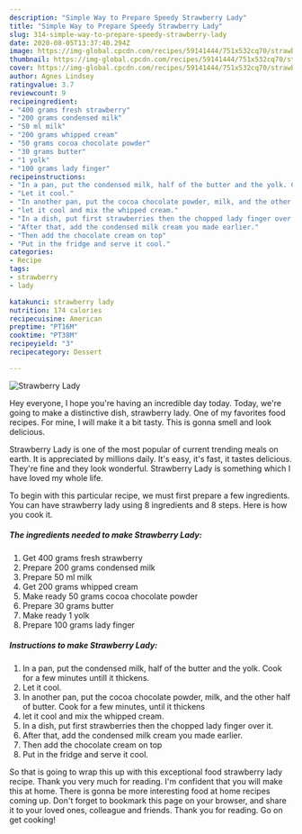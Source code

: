 ```yaml
---
description: "Simple Way to Prepare Speedy Strawberry Lady"
title: "Simple Way to Prepare Speedy Strawberry Lady"
slug: 314-simple-way-to-prepare-speedy-strawberry-lady
date: 2020-08-05T13:37:40.294Z
image: https://img-global.cpcdn.com/recipes/59141444/751x532cq70/strawberry-lady-recipe-main-photo.jpg
thumbnail: https://img-global.cpcdn.com/recipes/59141444/751x532cq70/strawberry-lady-recipe-main-photo.jpg
cover: https://img-global.cpcdn.com/recipes/59141444/751x532cq70/strawberry-lady-recipe-main-photo.jpg
author: Agnes Lindsey
ratingvalue: 3.7
reviewcount: 9
recipeingredient:
- "400 grams fresh strawberry"
- "200 grams condensed milk"
- "50 ml milk"
- "200 grams whipped cream"
- "50 grams cocoa chocolate powder"
- "30 grams butter"
- "1 yolk"
- "100 grams lady finger"
recipeinstructions:
- "In a pan, put the condensed milk, half of the butter and the yolk. Cook for a few minutes untill it thickens."
- "Let it cool."
- "In another pan, put the cocoa chocolate powder, milk, and the other half of  butter. Cook for a few minutes, until it thickens"
- "let it cool and mix the whipped cream."
- "In a dish, put first strawberries then the chopped lady finger over it."
- "After that, add the condensed milk cream you made earlier."
- "Then add the chocolate cream on top"
- "Put in the fridge and serve it cool."
categories:
- Recipe
tags:
- strawberry
- lady

katakunci: strawberry lady 
nutrition: 174 calories
recipecuisine: American
preptime: "PT16M"
cooktime: "PT38M"
recipeyield: "3"
recipecategory: Dessert

---
```



![Strawberry Lady](https://img-global.cpcdn.com/recipes/59141444/751x532cq70/strawberry-lady-recipe-main-photo.jpg)

Hey everyone, I hope you're having an incredible day today. Today, we're going to make a distinctive dish, strawberry lady. One of my favorites food recipes. For mine, I will make it a bit tasty. This is gonna smell and look delicious.



Strawberry Lady is one of the most popular of current trending meals on earth. It is appreciated by millions daily. It's easy, it's fast, it tastes delicious. They're fine and they look wonderful. Strawberry Lady is something which I have loved my whole life.


To begin with this particular recipe, we must first prepare a few ingredients. You can have strawberry lady using 8 ingredients and 8 steps. Here is how you cook it.

<!--inarticleads1-->

##### The ingredients needed to make Strawberry Lady:

1. Get 400 grams fresh strawberry
1. Prepare 200 grams condensed milk
1. Prepare 50 ml milk
1. Get 200 grams whipped cream
1. Make ready 50 grams cocoa chocolate powder
1. Prepare 30 grams butter
1. Make ready 1 yolk
1. Prepare 100 grams lady finger




<!--inarticleads2-->

##### Instructions to make Strawberry Lady:

1. In a pan, put the condensed milk, half of the butter and the yolk. Cook for a few minutes untill it thickens.
1. Let it cool.
1. In another pan, put the cocoa chocolate powder, milk, and the other half of  butter. Cook for a few minutes, until it thickens
1. let it cool and mix the whipped cream.
1. In a dish, put first strawberries then the chopped lady finger over it.
1. After that, add the condensed milk cream you made earlier.
1. Then add the chocolate cream on top
1. Put in the fridge and serve it cool.




So that is going to wrap this up with this exceptional food strawberry lady recipe. Thank you very much for reading. I'm confident that you will make this at home. There is gonna be more interesting food at home recipes coming up. Don't forget to bookmark this page on your browser, and share it to your loved ones, colleague and friends. Thank you for reading. Go on get cooking!
